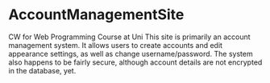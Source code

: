 # AccountManagementSite
CW for Web Programming Course at Uni
This site is primarily an account management system.
It allows users to create accounts and edit appearance settings, as well as change username/password. The system also happens to be fairly secure, although account details are not encrypted in the database, yet. 
